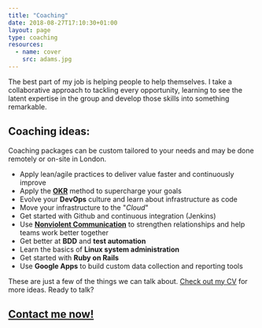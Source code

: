 ```yaml
---
title: "Coaching"
date: 2018-08-27T17:10:30+01:00
layout: page
type: coaching
resources:
  - name: cover
    src: adams.jpg
---
```


The best part of my job is helping people to help themselves. I take a collaborative approach to tackling every opportunity, learning to see the latent expertise in the group and develop those skills into something remarkable.

## Coaching ideas:

Coaching packages can be custom tailored to your needs and may be done remotely or on-site in London.


>
 * Apply lean/agile practices to deliver value faster and continuously improve
 * Apply the **[OKR](/okr)** method to supercharge your goals
 * Evolve your **DevOps** culture and learn about infrastructure as code
 * Move your infrastructure to the "_Cloud_"
 * Get started with Github and continuous integration (Jenkins)
 * Use [**Nonviolent Communication**](/nvc) to strengthen relationships and help teams work better together
 * Get better at **BDD** and **test automation**
 * Learn the basics of **Linux system administration**
 * Get started with **Ruby on Rails**
 * Use **Google Apps** to build custom data collection and reporting tools
 
These are just a few of the things we can talk about. [Check out my CV](/cv) for more ideas. Ready to talk?
 
## [Contact me now!](/contact)
